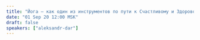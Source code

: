 ```yaml
---
title: "Йога — как один из инструментов по пути к Счастливому и Здоровому Образу Жизни!"
date: "01 Sep 20 12:00 MSK"
draft: false
speakers: ["aleksandr-dar"] 
---
```

